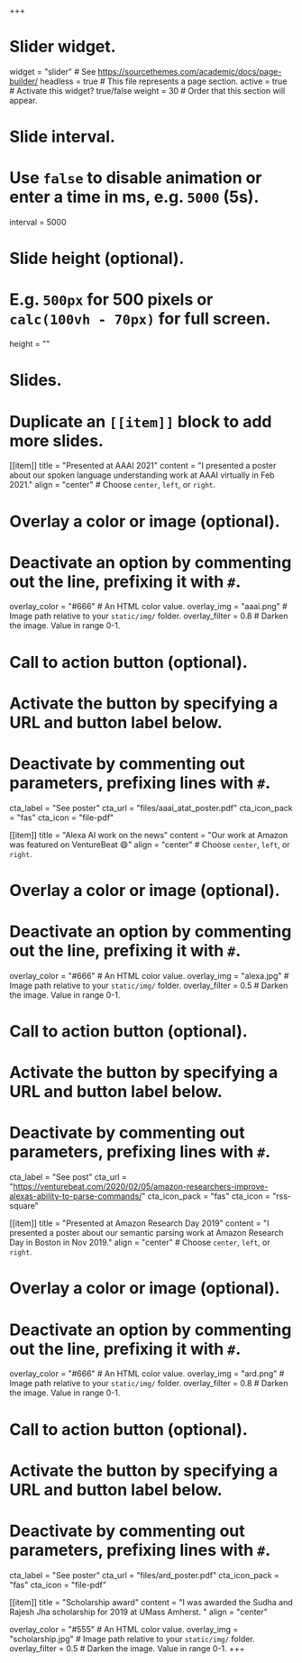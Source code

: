 +++
# Slider widget.
widget = "slider"  # See https://sourcethemes.com/academic/docs/page-builder/
headless = true  # This file represents a page section.
active = true  # Activate this widget? true/false
weight = 30  # Order that this section will appear.

# Slide interval.
# Use `false` to disable animation or enter a time in ms, e.g. `5000` (5s).
interval = 5000

# Slide height (optional).
# E.g. `500px` for 500 pixels or `calc(100vh - 70px)` for full screen.
height = ""

# Slides.
# Duplicate an `[[item]]` block to add more slides.
[[item]]
  title = "Presented at AAAI 2021"
  content = "I presented a poster about our spoken language understanding work at AAAI virtually in Feb 2021."
  align = "center"  # Choose `center`, `left`, or `right`.

  # Overlay a color or image (optional).
  #   Deactivate an option by commenting out the line, prefixing it with `#`.
  overlay_color = "#666"  # An HTML color value.
  overlay_img = "aaai.png"  # Image path relative to your `static/img/` folder.
  overlay_filter = 0.8  # Darken the image. Value in range 0-1.

  # Call to action button (optional).
  #   Activate the button by specifying a URL and button label below.
  #   Deactivate by commenting out parameters, prefixing lines with `#`.
  cta_label = "See poster"
  cta_url = "files/aaai_atat_poster.pdf"
  cta_icon_pack = "fas"
  cta_icon = "file-pdf"

[[item]]
  title = "Alexa AI work on the news"
  content = "Our work at Amazon was featured on VentureBeat :smile:"
  align = "center"  # Choose `center`, `left`, or `right`.

  # Overlay a color or image (optional).
  #   Deactivate an option by commenting out the line, prefixing it with `#`.
  overlay_color = "#666"  # An HTML color value.
  overlay_img = "alexa.jpg"  # Image path relative to your `static/img/` folder.
  overlay_filter = 0.5  # Darken the image. Value in range 0-1.

  # Call to action button (optional).
  #   Activate the button by specifying a URL and button label below.
  #   Deactivate by commenting out parameters, prefixing lines with `#`.
  cta_label = "See post"
  cta_url = "https://venturebeat.com/2020/02/05/amazon-researchers-improve-alexas-ability-to-parse-commands/"
  cta_icon_pack = "fas"
  cta_icon = "rss-square"

[[item]]
  title = "Presented at Amazon Research Day 2019"
  content = "I presented a poster about our semantic parsing work at Amazon Research Day in Boston in Nov 2019."
  align = "center"  # Choose `center`, `left`, or `right`.

  # Overlay a color or image (optional).
  #   Deactivate an option by commenting out the line, prefixing it with `#`.
  overlay_color = "#666"  # An HTML color value.
  overlay_img = "ard.png"  # Image path relative to your `static/img/` folder.
  overlay_filter = 0.8  # Darken the image. Value in range 0-1.

  # Call to action button (optional).
  #   Activate the button by specifying a URL and button label below.
  #   Deactivate by commenting out parameters, prefixing lines with `#`.
  cta_label = "See poster"
  cta_url = "files/ard_poster.pdf"
  cta_icon_pack = "fas"
  cta_icon = "file-pdf"

[[item]]
  title = "Scholarship award"
  content = "I was awarded the Sudha and Rajesh Jha scholarship for 2019 at UMass Amherst. "
  align = "center"

  overlay_color = "#555"  # An HTML color value.
  overlay_img = "scholarship.jpg"  # Image path relative to your `static/img/` folder.
  overlay_filter = 0.5  # Darken the image. Value in range 0-1.
+++
